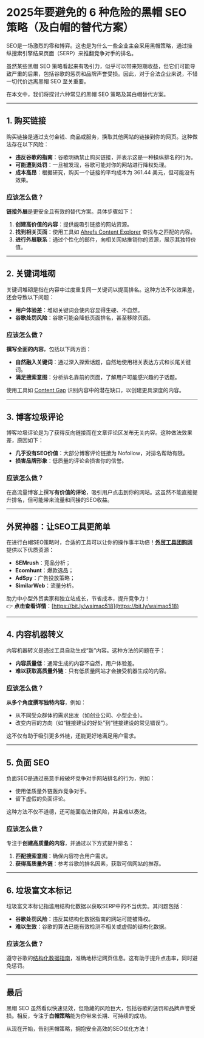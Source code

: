 # 2025年要避免的 6 种危险的黑帽 SEO 策略（及白帽的替代方案）

SEO是一场激烈的零和博弈。这也是为什么一些企业主会采用黑帽策略，通过操纵搜索引擎结果页面（SERP）来推翻竞争对手的排名。

虽然某些黑帽 SEO 策略看起来有吸引力，似乎可以带来短期收益，但它们可能导致严重的后果，包括谷歌的惩罚和品牌声誉受损。因此，对于合法企业来说，不惜一切代价远离黑帽 SEO 至关重要。

在本文中，我们将探讨六种常见的黑帽 SEO 策略及其白帽替代方案。

---

## 1. 购买链接

购买链接是通过支付金钱、商品或服务，换取其他网站的链接到你的网页。这种做法存在以下风险：

- **违反谷歌的指南**：谷歌明确禁止购买链接，并表示这是一种操纵排名的行为。
- **可能遭到处罚**：一旦被发现，谷歌可能对你的网站进行降权处理。
- **成本高昂**：根据研究，购买一个链接的平均成本为 361.44 美元，但可能没有效果。

### 应该怎么做？

**链接外展**是更安全且有效的替代方案。具体步骤如下：

1. **创建高价值的内容**：提供能吸引链接的网站资源。
2. **找到相关页面**：使用工具如 [Ahrefs Content Explorer](https://ahrefs.com/zh/content-explorer) 查找与之匹配的内容。
3. **进行外展联系**：通过个性化的邮件，向相关网站推销你的资源，展示其独特价值。

---

## 2. 关键词堆砌

关键词堆砌是指在内容中过度重复同一关键词以提高排名。这种方法不仅效果差，还会导致以下问题：

- **用户体验差**：堆砌关键词会使内容显得生硬、不自然。
- **谷歌处罚风险**：谷歌可能会降低页面排名，甚至移除页面。

### 应该怎么做？

**撰写全面的内容**，包括以下两方面：

- **自然融入关键词**：通过深入探索话题，自然地使用相关表达方式和长尾关键词。
- **满足搜索意图**：分析排名靠前的页面，了解用户可能感兴趣的子话题。

使用工具如 [Content Gap](https://ahrefs.com/zh/site-explorer) 识别内容中的潜在缺口，以创建更具深度的内容。

---

## 3. 博客垃圾评论

博客垃圾评论是为了获得反向链接而在文章评论区发布无关内容。这种做法效果差，原因如下：

- **几乎没有SEO价值**：大部分博客评论链接为 Nofollow，对排名帮助有限。
- **损害品牌形象**：低质量的评论会损害你的信誉。

### 应该怎么做？

在高流量博客上撰写**有价值的评论**，吸引用户点击到你的网站。这虽然不能直接提升排名，但可能带来流量和间接的SEO收益。

---

## **外贸神器：让SEO工具更简单**
在进行白帽SEO策略时，合适的工具可以让你的操作事半功倍！**[外贸工具团购网](https://bit.ly/waimao518)** 提供以下优质资源：

- **SEMrush**：竞品分析；
- **Ecomhunt**：爆款选品；
- **AdSpy**：广告投放策略；
- **SimilarWeb**：流量分析。

助力中小型外贸卖家和独立站成长，节省成本，提升竞争力！  
👉 **点击查看详情**：[https://bit.ly/waimao518](https://bit.ly/waimao518)

---

## 4. 内容机器转义

内容机器转义是通过工具自动生成“新”内容。这种方法的问题在于：

- **内容质量低**：通常生成的内容不自然，用户体验差。
- **难以获取高质量外链**：只有低质量网站才会接受机器生成的内容。

### 应该怎么做？

**从多个角度撰写独特内容**，例如：

- 从不同受众群体的需求出发（如创业公司、小型企业）。
- 改变内容的方向（如“链接建设的好处”到“链接建设的常见错误”）。

这不仅有助于吸引更多外链，还能更好地满足用户需求。

---

## 5. 负面 SEO

负面SEO是通过恶意手段破坏竞争对手网站排名的行为，例如：

- 使用低质量外链轰炸竞争对手。
- 留下虚假的负面评论。

这种方法不仅不道德，还可能面临法律风险，并且难以奏效。

### 应该怎么做？

专注于**创建高质量的内容**，并通过以下方式提升排名：

1. **匹配搜索意图**：确保内容符合用户需求。
2. **获得高质量外链**：参考谷歌的排名因素，获取可信网站的推荐。

---

## 6. 垃圾富文本标记

垃圾富文本标记指滥用结构化数据以获取SERP中的不当优势。其问题包括：

- **谷歌处罚风险**：违反其结构化数据指南的网站可能被降权。
- **难以生效**：谷歌的算法已能有效检测不相关或虚假的结构化数据。

### 应该怎么做？

遵守谷歌的[结构化数据指南](https://developers.google.com/search/docs/advanced/structured-data/intro-structured-data)，准确地标记网页信息。这有助于提升点击率，同时避免惩罚。

---

## 最后

黑帽 SEO 虽然看似快速见效，但隐藏的风险巨大，包括谷歌的惩罚和品牌声誉受损。相反，专注于**白帽策略**能为你带来长期、可持续的成功。

从现在开始，告别黑帽策略，拥抱安全高效的SEO优化方法！
